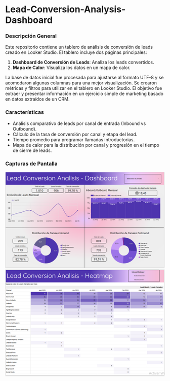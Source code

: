 # Lead-Conversion-Analysis-Dashboard

### Descripción General
Este repositorio contiene un tablero de análisis de conversión de leads creado en Looker Studio. El tablero incluye dos páginas principales:
1. **Dashboard de Conversión de Leads**: Analiza los leads convertidos.
2. **Mapa de Calor**: Visualiza los datos en un mapa de calor.

La base de datos inicial fue procesada para ajustarse al formato UTF-8 y se acomodaron algunas columnas para una mejor visualización. Se crearon métricas y filtros para utilizar en el tablero en Looker Studio. El objetivo fue extraer y presentar información en un ejercicio simple de marketing basado en datos extraídos de un CRM.

### Características
- Análisis comparativo de leads por canal de entrada (Inbound vs Outbound).
- Cálculo de la tasa de conversión por canal y etapa del lead.
- Tiempo promedio para programar llamadas introductorias.
- Mapa de calor para la distribución por canal y progresión en el tiempo de cierre de leads.

### Capturas de Pantalla
![Dashboard](Lead%20Conversion%20Analysis%20Dashboard.PNG)
![Heatmap](Lead%20Conversion%20Analysis%20Heatmap.PNG)
